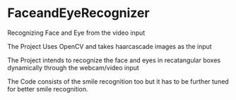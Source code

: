 # FaceandEyeRecognizer
Recognizing Face and Eye from the video input

The Project Uses OpenCV and takes haarcascade images as the input

The Project intends to recognize the face and eyes in recatangular boxes dynamically through the webcam/video input

The Code consists of the smile recognition too but it has to be further tuned for better smile recognition.
